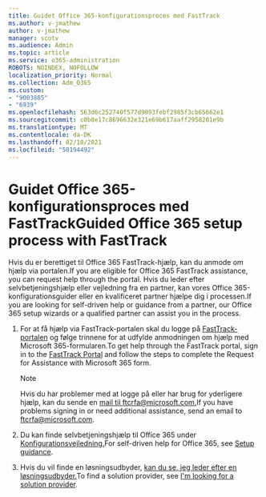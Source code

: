```yaml
---
title: Guidet Office 365-konfigurationsproces med FastTrack
ms.author: v-jmathew
author: v-jmathew
manager: scotv
ms.audience: Admin
ms.topic: article
ms.service: o365-administration
ROBOTS: NOINDEX, NOFOLLOW
localization_priority: Normal
ms.collection: Adm_O365
ms.custom:
- "9003885"
- "6939"
ms.openlocfilehash: 563d6c252740f577d9093febf2985f3cb65662e1
ms.sourcegitcommit: c0b8e17c8696632e321e69b617aaff2958201e9b
ms.translationtype: MT
ms.contentlocale: da-DK
ms.lasthandoff: 02/10/2021
ms.locfileid: "50194492"
---
```

# <a name="guided-office-365-setup-process-with-fasttrack"></a><span data-ttu-id="4f8c7-102">Guidet Office 365-konfigurationsproces med FastTrack</span><span class="sxs-lookup"><span data-stu-id="4f8c7-102">Guided Office 365 setup process with FastTrack</span></span>

<span data-ttu-id="4f8c7-103">Hvis du er berettiget til Office 365 FastTrack-hjælp, kan du anmode om hjælp via portalen.</span><span class="sxs-lookup"><span data-stu-id="4f8c7-103">If you are eligible for Office 365 FastTrack assistance, you can request help through the portal.</span></span> <span data-ttu-id="4f8c7-104">Hvis du leder efter selvbetjeningshjælp eller vejledning fra en partner, kan vores Office 365-konfigurationsguider eller en kvalificeret partner hjælpe dig i processen.</span><span class="sxs-lookup"><span data-stu-id="4f8c7-104">If you are looking for self-driven help or guidance from a partner, our Office 365 setup wizards or a qualified partner can assist you in the process.</span></span>

1. <span data-ttu-id="4f8c7-105">For at få hjælp via FastTrack-portalen skal du logge på [FastTrack-portalen](https://go.microsoft.com/fwlink/?linkid=2125443) og følge trinnene for at udfylde anmodningen om hjælp med Microsoft 365-formularen.</span><span class="sxs-lookup"><span data-stu-id="4f8c7-105">To get help through the FastTrack portal, sign in to the [FastTrack Portal](https://go.microsoft.com/fwlink/?linkid=2125443) and follow the steps to complete the Request for Assistance with Microsoft 365 form.</span></span>

    > [!NOTE]
    > <span data-ttu-id="4f8c7-106">Hvis du har problemer med at logge på eller har brug for yderligere hjælp, kan du sende en [mail til ftcrfa@microsoft.com.](mailto:ftcrfa@microsoft.com)</span><span class="sxs-lookup"><span data-stu-id="4f8c7-106">If you have problems signing in or need additional assistance, send an email to [ftcrfa@microsoft.com](mailto:ftcrfa@microsoft.com).</span></span>

2. <span data-ttu-id="4f8c7-107">Du kan finde selvbetjeningshjælp til Office 365 under [Konfigurationsvejledning.](https://go.microsoft.com/fwlink/?linkid=2125827)</span><span class="sxs-lookup"><span data-stu-id="4f8c7-107">For self-driven help for Office 365, see [Setup guidance](https://go.microsoft.com/fwlink/?linkid=2125827).</span></span>
3. <span data-ttu-id="4f8c7-108">Hvis du vil finde en løsningsudbyder, [kan du se, jeg leder efter en løsningsudbyder.](https://go.microsoft.com/fwlink/?linkid=2125918)</span><span class="sxs-lookup"><span data-stu-id="4f8c7-108">To find a solution provider, see [I'm looking for a solution provider](https://go.microsoft.com/fwlink/?linkid=2125918).</span></span>
